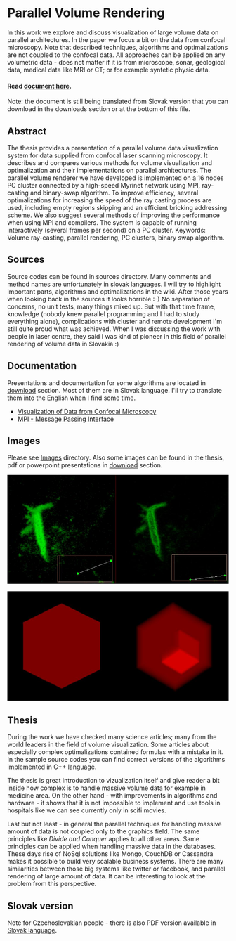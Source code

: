 Parallel Volume Rendering
=========================

In this work we explore and discuss visualization of large volume data on parallel architectures. In the paper we focus a bit on the data from confocal microscopy. Note that described techniques, algorithms and optimalizations are not coupled to the confocal data. All approaches can be applied on any volumetric data - does not matter if it is from microscope, sonar, geological data, medical data like MRI or CT; or for example syntetic physic data.

#### Read [document here](https://github.com/besnik/parallel-volume-rendering/wiki).

Note: the document is still being translated from Slovak version that you can download in the downloads section or at the bottom of this file.

Abstract
--------
The thesis provides a presentation of a parallel volume data visualization system for data
supplied from confocal laser scanning microscopy. It describes and compares various methods
for volume visualization and optimalization and their implementations on parallel architectures.
The parallel volume renderer we have developed is implemented on a 16 nodes PC cluster
connected by a high-speed Myrinet network using MPI, ray-casting and binary-swap algorithm.
To improve efficiency, several optimalizations for increasing the speed of the ray casting process
are used, including empty regions skipping and an efficient bricking addressing scheme.
We also suggest several methods of improving the performance when using MPI and compilers.
The system is capable of running interactively (several frames per second) on a PC cluster.
Keywords: Volume ray-casting, parallel rendering, PC clusters, binary swap algorithm.

Sources
-------
Source codes can be found in sources directory. Many comments and method names are unfortunately in slovak languages. I will try to highlight important parts, algorithms and optimalizations in the wiki. After those years when looking back in the sources it looks horrible :-) No separation of concerns, no unit tests, many things mixed up. But with that time frame, knowledge (nobody knew parallel programming and I had to study everything alone), complications with cluster and remote development I'm still quite proud what was achieved. When I was discussing the work with people in laser centre, they said I was kind of pioneer in this field of parallel rendering of volume data in Slovakia :)

Documentation
-------------
Presentations and documentation for some algorithms are located in [download](/besnik/parallel-volume-rendering/downloads) section. Most of them are in Slovak language. I'll try to translate them into the English when I find some time.

 * [Visualization of Data from Confocal Microscopy](/downloads/besnik/parallel-volume-rendering/pvr-presentation-18.1.2006.ppt)
 * [MPI - Message Passing Interface](/downloads/besnik/parallel-volume-rendering/MPI-Message_Passing_Interface_en.ppt)

Images
------
Please see [Images](/besnik/parallel-volume-rendering/tree/master/images) directory. Also some images can be found in the thesis, pdf or powerpoint presentations in [download](/besnik/parallel-volume-rendering/downloads) section.

![Comparison of various threshold values by bezier curve editor in the client](https://raw.githubusercontent.com/besnik/parallel-volume-rendering/master/images/comparison-of-bezier-threshold-biological-data.jpg)

![Example of syntetic data cube-in-cube. High versus Low threshold value.](https://raw.githubusercontent.com/besnik/parallel-volume-rendering/master/images/no-threshold-vs-threshold.jpg)

Thesis
------
During the work we have checked many science articles; many from the world leaders in the field of volume visualization. Some articles about especially complex optimalizations contained formulas with a mistake in it. In the sample source codes you can find correct versions of the algorithms implemented in C++ language.

The thesis is great introduction to vizualization itself and give reader a bit inside how complex is to handle massive volume data for example in medicine area. On the other hand - with improvements in algorithms and hardware - it shows that it is not impossible to implement and use tools in hospitals like we can see currently only in scifi movies.

Last but not least - in general the parallel techniques for handling massive amount of data is not coupled only to the graphics field. The same principles like *Divide and Conquer* applies to all other areas. Same principles can be applied when handling massive data in the databases. These days rise of NoSql solutions like Mongo, CouchDB or Cassandra makes it possible to build very scalable business systems. There are many similarities between those big systems like twitter or facebook, and parallel rendering of large amount of data. It can be interesting to look at the problem from this perspective.

Slovak version
--------------
Note for Czechoslovakian people - there is also PDF version available in [Slovak language](https://github.com/besnik/parallel-volume-rendering/blob/master/vizualizacia_dat_z_konfokalneho_mikroskopu-slavomir-hudak.pdf).
